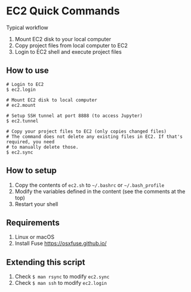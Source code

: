 # EC2 Quick Commands

Typical workflow

1) Mount EC2 disk to your local computer
2) Copy project files from local computer to EC2
3) Login to EC2 shell and execute project files


## How to use

```
# Login to EC2
$ ec2.login

# Mount EC2 disk to local computer
# ec2.mount

# Setup SSH tunnel at port 8888 (to access Jupyter)
$ ec2.tunnel

# Copy your project files to EC2 (only copies changed files)
# The command does not delete any existing files in EC2. If that's required, you need
# to manually delete those.
$ ec2.sync
```

## How to setup

1) Copy the contents of `ec2.sh` to `~/.bashrc` or `~/.bash_profile`
2) Modify the variables defined in the content (see the comments at the top)
3) Restart your shell


## Requirements

1) Linux or macOS
2) Install Fuse https://osxfuse.github.io/


## Extending this script

1) Check `$ man rsync` to modify `ec2.sync`
2) Check `$ man ssh` to modify `ec2.login`

